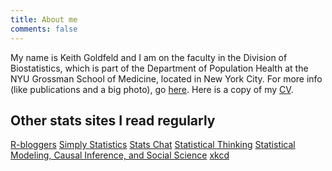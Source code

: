 ```yaml
---
title: About me
comments: false
---
```


My name is Keith Goldfeld and I am on the faculty in the Division of Biostatistics, which is part of the Department of Population Health at the NYU Grossman School of Medicine, located in New York City. For more info (like publications and a big photo), go [here]("https://med.nyu.edu/faculty/keith-s-goldfeld). Here is a copy of my [CV](/pdf/cv.pdf).


## Other stats sites I read regularly

[R-bloggers](https://www.r-bloggers.com/)
[Simply Statistics](https://simplystatistics.org/)
[Stats Chat](http://www.statschat.org.nz/)
[Statistical Thinking](http://www.fharrell.com/)
[Statistical Modeling, Causal Inference, and Social Science](http://andrewgelman.com/)</a>
[xkcd](https://xkcd.com/)
